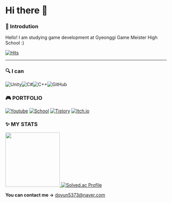 # Hi there 👋

### 🦕 Introdution

Hello! I am studying game development at Gyeonggi Game Meister High School :)

[![Hits](https://hits.seeyoufarm.com/api/count/incr/badge.svg?url=https%3A%2F%2Fgithub.com%2Fehdbs28&count_bg=%23394DF5&title_bg=%235886FF&icon=iconify.svg&icon_color=%23FFFFFF&title=hits&edge_flat=false)](https://hits.seeyoufarm.com)


---

### 🔍 I can

![Unity](https://img.shields.io/badge/unity-%23000000.svg?style=for-the-badge&logo=unity&logoColor=white)![C#](https://img.shields.io/badge/c%23-%23239120.svg?style=for-the-badge&logo=c-sharp&logoColor=white)![C++](https://img.shields.io/badge/c++-%2300599C.svg?style=for-the-badge&logo=c%2B%2B&logoColor=white)![GitHub](https://img.shields.io/badge/github-%23121011.svg?style=for-the-badge&logo=github&logoColor=white)

</div>

### 🎮 PORTFOLIO

[![Youtube](https://img.shields.io/badge/Youtube-FF0000?style=for-the-badge&logo=youtube&logoColor=white)](https://www.youtube.com/channel/UCTJ55O2NQrO8RFE7ThoKDqA)
[![School](https://img.shields.io/badge/School-4285F4?style=for-the-badge&logo=GoogleScholar&logoColor=white)](http://ggm.gondr.net/user/profile/226)
[![Tistory](https://img.shields.io/badge/Tistory-000000?style=for-the-badge&logo=Tistory&logoColor=white)](https://dooooooyun.tistory.com/)
[![Itch.io](https://img.shields.io/badge/Itch.io-FA5C5C?style=for-the-badge&logo=Itch.io&logoColor=white)](https://ehdbs28.itch.io/)

</div>

### ✨ MY STATS

<a href="https://github.com/anuraghazra/github-readme-stats" target="_blank"><img src="https://github-readme-stats.vercel.app/api?username=ehdbs28&theme=dracula" height='170'>
[![Solved.ac Profile](http://mazassumnida.wtf/api/v2/generate_badge?boj=ehdbs41325)](https://solved.ac/ehdbs41325/)

**You can contact me ->**
doyun5373@naver.com


